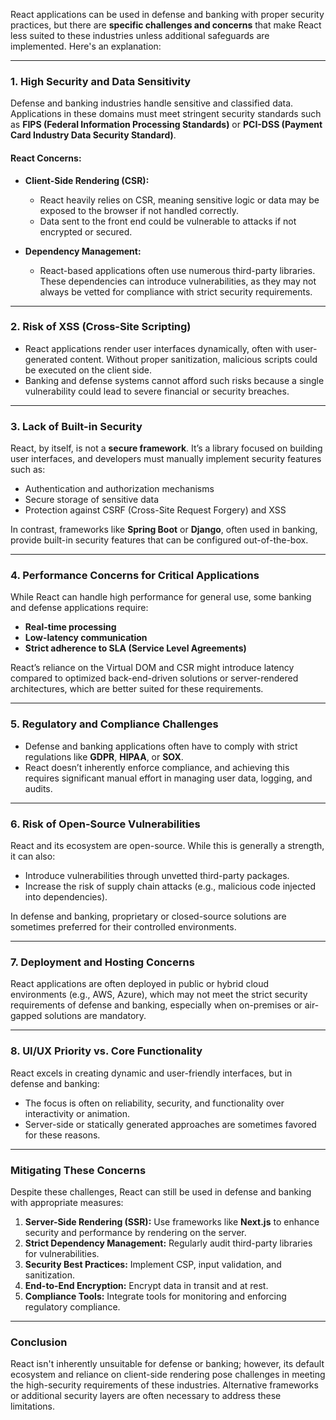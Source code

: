 React applications can be used in defense and banking with proper security practices, but there are **specific challenges and concerns** that make React less suited to these industries unless additional safeguards are implemented. Here's an explanation:

---

### **1. High Security and Data Sensitivity**
Defense and banking industries handle sensitive and classified data. Applications in these domains must meet stringent security standards such as **FIPS (Federal Information Processing Standards)** or **PCI-DSS (Payment Card Industry Data Security Standard)**.

#### React Concerns:
- **Client-Side Rendering (CSR):**
    - React heavily relies on CSR, meaning sensitive logic or data may be exposed to the browser if not handled correctly.
    - Data sent to the front end could be vulnerable to attacks if not encrypted or secured.

- **Dependency Management:**
    - React-based applications often use numerous third-party libraries. These dependencies can introduce vulnerabilities, as they may not always be vetted for compliance with strict security requirements.

---

### **2. Risk of XSS (Cross-Site Scripting)**
- React applications render user interfaces dynamically, often with user-generated content. Without proper sanitization, malicious scripts could be executed on the client side.
- Banking and defense systems cannot afford such risks because a single vulnerability could lead to severe financial or security breaches.

---

### **3. Lack of Built-in Security**
React, by itself, is not a **secure framework**. It’s a library focused on building user interfaces, and developers must manually implement security features such as:
- Authentication and authorization mechanisms
- Secure storage of sensitive data
- Protection against CSRF (Cross-Site Request Forgery) and XSS

In contrast, frameworks like **Spring Boot** or **Django**, often used in banking, provide built-in security features that can be configured out-of-the-box.

---

### **4. Performance Concerns for Critical Applications**
While React can handle high performance for general use, some banking and defense applications require:
- **Real-time processing**
- **Low-latency communication**
- **Strict adherence to SLA (Service Level Agreements)**

React’s reliance on the Virtual DOM and CSR might introduce latency compared to optimized back-end-driven solutions or server-rendered architectures, which are better suited for these requirements.

---

### **5. Regulatory and Compliance Challenges**
- Defense and banking applications often have to comply with strict regulations like **GDPR**, **HIPAA**, or **SOX**.
- React doesn’t inherently enforce compliance, and achieving this requires significant manual effort in managing user data, logging, and audits.

---

### **6. Risk of Open-Source Vulnerabilities**
React and its ecosystem are open-source. While this is generally a strength, it can also:
- Introduce vulnerabilities through unvetted third-party packages.
- Increase the risk of supply chain attacks (e.g., malicious code injected into dependencies).

In defense and banking, proprietary or closed-source solutions are sometimes preferred for their controlled environments.

---

### **7. Deployment and Hosting Concerns**
React applications are often deployed in public or hybrid cloud environments (e.g., AWS, Azure), which may not meet the strict security requirements of defense and banking, especially when on-premises or air-gapped solutions are mandatory.

---

### **8. UI/UX Priority vs. Core Functionality**
React excels in creating dynamic and user-friendly interfaces, but in defense and banking:
- The focus is often on reliability, security, and functionality over interactivity or animation.
- Server-side or statically generated approaches are sometimes favored for these reasons.

---

### **Mitigating These Concerns**
Despite these challenges, React can still be used in defense and banking with appropriate measures:
1. **Server-Side Rendering (SSR):** Use frameworks like **Next.js** to enhance security and performance by rendering on the server.
2. **Strict Dependency Management:** Regularly audit third-party libraries for vulnerabilities.
3. **Security Best Practices:** Implement CSP, input validation, and sanitization.
4. **End-to-End Encryption:** Encrypt data in transit and at rest.
5. **Compliance Tools:** Integrate tools for monitoring and enforcing regulatory compliance.

---

### **Conclusion**
React isn't inherently unsuitable for defense or banking; however, its default ecosystem and reliance on client-side rendering pose challenges in meeting the high-security requirements of these industries. Alternative frameworks or additional security layers are often necessary to address these limitations.